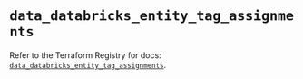 # `data_databricks_entity_tag_assignments`

Refer to the Terraform Registry for docs: [`data_databricks_entity_tag_assignments`](https://registry.terraform.io/providers/databricks/databricks/1.89.0/docs/data-sources/entity_tag_assignments).
